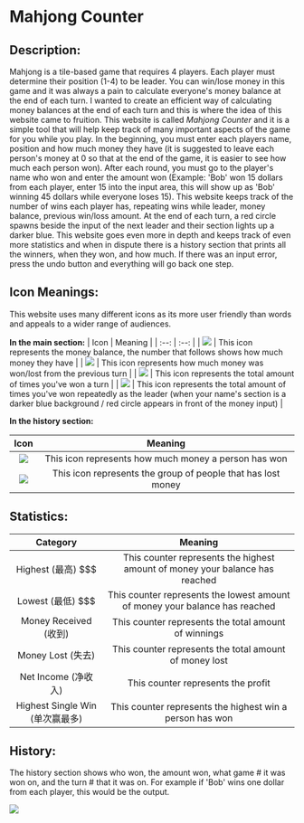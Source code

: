 # Mahjong Counter

## Description:

Mahjong is a tile-based game that requires 4 players. Each player must determine their position (1-4) to be leader. You can win/lose money in this game and it was always a pain to calculate everyone's money balance at the end of each turn. I wanted to create an efficient way of calculating money balances at the end of each turn and this is where the idea of this website came to fruition. This website is called *Mahjong Counter* and it is a simple tool that will help keep track of many important aspects of the game for you while you play. In the beginning, you must enter each players name, position and how much money they have (it is suggested to leave each person's money at 0 so that at the end of the game, it is easier to see how much each person won). After each round, you must go to the player's name who won and enter the amount won (Example: 'Bob' won 15 dollars from each player, enter 15 into the input area, this will show up as 'Bob' winning 45 dollars while everyone loses 15). This website keeps track of the number of wins each player has, repeating wins while leader, money balance, previous win/loss amount. At the end of each turn, a red circle spawns beside the input of the next leader and their section lights up a darker blue. This website goes even more in depth and keeps track of even more statistics and when in dispute there is a history section that prints all the winners, when they won, and how much. If there was an input error, press the undo button and everything will go back one step. 

## Icon Meanings:

This website uses many different icons as its more user friendly than words and appeals to a wider range of audiences.

**In the main section:**
| Icon                                      |  Meaning  |
| :--:                                       |  :--:  |
| <img src="./svg/money-bill-solid.svg" >    |  This icon represents the money balance, the number that follows shows how much money they have  |
| <img src="./svg/step-backward-solid.svg" > | This icon represents how much money was won/lost from the previous turn   |
| <img src="./svg/trophy-solid.svg" >        |  This icon represents the total amount of times you've won a turn  |
| <img src="./svg/crown-solid.svg" >         |   This icon represents the total amount of times you've won repeatedly as the leader (when your name's section is a darker blue background / red circle appears in front of the money input)  |

**In the history section:**

| Icon                                      |  Meaning  |
| :--:                                       |  :--:  |
| <img src="./svg/award-solid.svg" >    |  This icon represents how much money a person has won  |
| <img src="./svg/users-solid.svg" > | This icon represents the group of people that has lost money   |


## Statistics:

| Category                                      |  Meaning  |
| :--:                                       |  :--:  |
| Highest (最高) $$$   | This counter represents the highest amount of money your balance has reached   |
| Lowest (最低) $$$ | This counter represents the lowest amount of money your balance has reached  |
| Money Received (收到)        |  This counter represents the total amount of winnings  |
| Money Lost (失去)        |  This counter represents the total amount of money lost  |
| Net Income (净收入)        |  This counter represents the profit  |
| Highest Single Win (单次赢最多)         |  This counter represents the highest win a person has won   |


## History:

The history section shows who won, the amount won, what game # it was won on, and the turn # that it was on. For example if 'Bob' wins one dollar from each player, this would be the output.

<img src="./svg/HistoryChartExample.png">


